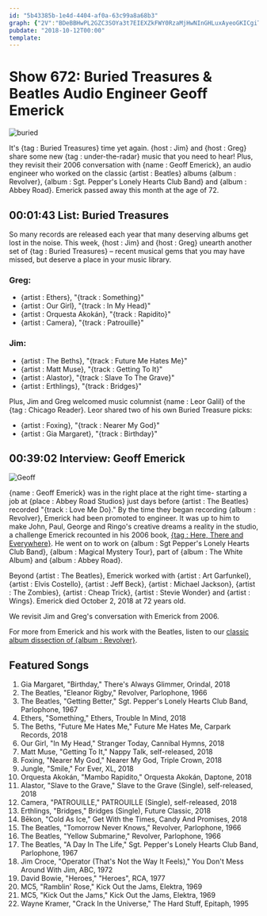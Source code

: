 ```yaml
---
id: "5b43385b-1e4d-4404-af0a-63c99a8a68b3"
graph: {"2V":"BDeBBHwPL2GZC3SOYa3t7EIEXZkFWY0RzaMjHwNInGHLuxAyeoGKICgiTGLN8jMLrBByml8ZVuAcEalXeV7s0uTtA1CuTOlgoyyE9FrY9BLMc6","1T2":""}
pubdate: "2018-10-12T00:00"
template: 
---
```






# Show 672: Buried Treasures & Beatles Audio Engineer Geoff Emerick

![buried](https://static.soundopinions.org/images/2018/BT_record.jpg)

It's {tag : Buried Treasures} time yet again. {host : Jim} and {host : Greg} share some new {tag : under-the-radar} music that you need to hear! Plus, they revisit their 2006 conversation with {name : Geoff Emerick}, an audio engineer who worked on the classic {artist : Beatles} albums {album : Revolver}, {album : Sgt. Pepper's Lonely Hearts Club Band} and {album : Abbey Road}. Emerick passed away this month at the age of 72.



## 00:01:43 List: Buried Treasures

So many records are released each year that many deserving albums get lost in the noise. This week, {host : Jim} and {host : Greg} unearth another set of {tag : Buried Treasures} – recent musical gems that you may have missed, but deserve a place in your music library.


### Greg:

- {artist : Ethers}, "{track : Something}"
- {artist : Our Girl}, "{track : In My Head}"
- {artist : Orquesta Akokán}, "{track : Rapidito}"
- {artist : Camera}, "{track : Patrouille}"


### Jim:

- {artist : The Beths}, "{track : Future Me Hates Me}"
- {artist : Matt Muse}, "{track : Getting To It}"
- {artist : Alastor}, "{track : Slave To The Grave}"
- {artist : Erthlings}, "{track : Bridges}"

Plus, Jim and Greg welcomed music columnist {name : Leor Galil} of the {tag : Chicago Reader}. Leor shared two of his own Buried Treasure picks:

- {artist : Foxing}, "{track : Nearer My God}"
- {artist : Gia Margaret}, "{track : Birthday}"



## 00:39:02 Interview: Geoff Emerick

![Geoff](https://static.soundopinions.org/assets/672/1T20.jpg)

{name : Geoff Emerick} was in the right place at the right time- starting a job at {place : Abbey Road Studios} just days before {artist : The Beatles} recorded "{track : Love Me Do}." By the time they began recording {album : Revolver}, Emerick had been promoted to engineer. It was up to him to make John, Paul, George and Ringo's creative dreams a reality in the studio, a challenge Emerick recounted in his 2006 book, [{tag : Here, There and Everywhere}](https://www.penguinrandomhouse.com/books/294781/here-there-and-everywhere-by-geoff-emerick/9781592402694/). He went on to work on {album : Sgt Pepper's Lonely Hearts Club Band}, {album : Magical Mystery Tour}, part of {album : The White Album} and {album : Abbey Road}.

Beyond {artist : The Beatles}, Emerick worked with {artist : Art Garfunkel}, {artist : Elvis Costello}, {artist : Jeff Beck}, {artist : Michael Jackson}, {artist : The Zombies}, {artist : Cheap Trick}, {artist : Stevie Wonder} and {artist : Wings}. Emerick died October 2, 2018 at 72 years old.

We revisit Jim and Greg's conversation with Emerick from 2006.

For more from Emerick and his work with the Beatles, listen to our [classic album dissection of {album : Revolver}](https://soundopinions.org/show/25/#revolver).



## Featured Songs

1. Gia Margaret, "Birthday," There's Always Glimmer, Orindal, 2018
2. The Beatles, "Eleanor Rigby," Revolver, Parlophone, 1966
3. The Beatles, "Getting Better," Sgt. Pepper's Lonely Hearts Club Band, Parlophone, 1967
4. Ethers, "Something," Ethers, Trouble In Mind, 2018
5. The Beths, "Future Me Hates Me," Future Me Hates Me, Carpark Records, 2018
6. Our Girl, "In My Head," Stranger Today, Cannibal Hymns, 2018
7. Matt Muse, "Getting To It," Nappy Talk, self-released, 2018
8. Foxing, "Nearer My God," Nearer My God, Triple Crown, 2018
9. Jungle, "Smile," For Ever, XL, 2018
10. Orquesta Akokán, "Mambo Rapidito," Orquesta Akokán, Daptone, 2018
11. Alastor, "Slave to the Grave," Slave to the Grave (Single), self-released, 2018
12. Camera, "PATROUILLE," PATROUILLE (Single), self-released, 2018
13. Erthlings, "Bridges," Bridges (Single), Future Classic, 2018
14. Bēkon, "Cold As Ice," Get With the Times, Candy And Promises, 2018
15. The Beatles, "Tomorrow Never Knows," Revolver, Parlophone, 1966
16. The Beatles, "Yellow Submarine," Revolver, Parlophone, 1966
17. The Beatles, "A Day In The Life," Sgt. Pepper's Lonely Hearts Club Band, Parlophone, 1967
18. Jim Croce, "Operator (That's Not the Way It Feels)," You Don't Mess Around With Jim, ABC, 1972
19. David Bowie, "Heroes," "Heroes", RCA, 1977
20. MC5, "Ramblin' Rose," Kick Out the Jams, Elektra, 1969
21. MC5, "Kick Out the Jams," Kick Out the Jams, Elektra, 1969
22. Wayne Kramer, "Crack In the Universe," The Hard Stuff, Epitaph, 1995